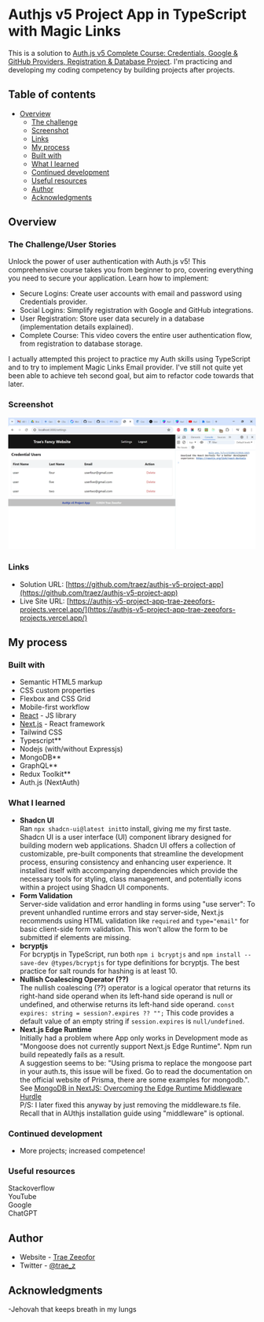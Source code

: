 # Authjs v5 Project App in TypeScript with Magic Links

This is a solution to [Auth.js v5 Complete Course: Credentials, Google & GitHub Providers, Registration & Database Project](https://www.youtube.com/watch?v=soprdrmpO3M). I'm practicing and developing my coding competency by building projects after projects.

## Table of contents

- [Overview](#overview)
  - [The challenge](#the-challenge)
  - [Screenshot](#screenshot)
  - [Links](#links)
  - [My process](#my-process)
  - [Built with](#built-with)
  - [What I learned](#what-i-learned)
  - [Continued development](#continued-development)
  - [Useful resources](#useful-resources)
  - [Author](#author)
  - [Acknowledgments](#acknowledgments)

## Overview

### The Challenge/User Stories

Unlock the power of user authentication with Auth.js v5! This comprehensive course takes you from beginner to pro, covering everything you need to secure your application. Learn how to implement:
- Secure Logins: Create user accounts with email and password using Credentials provider.
- Social Logins: Simplify registration with Google and GitHub integrations.
- User Registration: Store user data securely in a database (implementation details explained).
- Complete Course: This video covers the entire user authentication flow, from registration to database storage.

I actually attempted this project to practice my Auth skills using TypeScript and to try to implement Magic Links Email provider. I've still not quite yet been able to achieve teh second goal, but aim to refactor code towards that later.

### Screenshot

![](public/screenshot-desktop.png)

### Links

- Solution URL: [https://github.com/traez/authjs-v5-project-app](https://github.com/traez/authjs-v5-project-app)
- Live Site URL: [https://authjs-v5-project-app-trae-zeeofors-projects.vercel.app/](https://authjs-v5-project-app-trae-zeeofors-projects.vercel.app/)

## My process

### Built with

- Semantic HTML5 markup
- CSS custom properties
- Flexbox and CSS Grid
- Mobile-first workflow
- [React](https://reactjs.org/) - JS library
- [Next.js](https://nextjs.org/) - React framework
- Tailwind CSS
- Typescript**
- Nodejs (with/without Expressjs)
- MongoDB**  
- GraphQL**    
- Redux Toolkit**  
- Auth.js (NextAuth)   

### What I learned
   
- **Shadcn UI**    
Ran `npx shadcn-ui@latest init`to install, giving me my first taste. Shadcn UI is a user interface (UI) component library designed for building modern web applications. Shadcn UI offers a collection of customizable, pre-built components that streamline the development process, ensuring consistency and enhancing user experience. It installed itself with accompanying dependencies which provide the necessary tools for styling, class management, and potentially icons within a project using Shadcn UI components.
- **Form Validation**  
Server-side validation and error handling in forms using "use server": To prevent unhandled runtime errors and stay server-side, Next.js recommends using HTML validation like `required` and `type="email"` for basic client-side form validation. This won't allow the form to be submitted if elements are missing.
- **bcryptjs**  
For bcryptjs in TypeScript, run both `npm i bcryptjs` and `npm install --save-dev @types/bcryptjs` for type definitions for bcryptjs. The best practice for salt rounds for hashing is at least 10.
- **Nullish Coalescing Operator (??)**  
The nullish coalescing (??) operator is a logical operator that returns its right-hand side operand when its left-hand side operand is null or undefined, and otherwise returns its left-hand side operand. `const expires: string = session?.expires ?? "";` This code provides a default value of an empty string if `session.expires` is `null/undefined`.
- **Next.js Edge Runtime**  
Initially had a problem where App only works in Development mode as "Mongoose does not currently support Next.js Edge Runtime". Npm run build repeatedly fails as a result.  
A suggestion seems to be: "Using prisma to replace the mongoose part in your auth.ts, this issue will be fixed. Go to read the documentation on the official website of Prisma, there are some examples for mongodb.". See [MongoDB in NextJS: Overcoming the Edge Runtime Middleware Hurdle](https://medium.com/@chxiuy/mongodb-in-nextjs-overcoming-the-edge-runtime-middleware-hurdle-4beee31eaa30)    
P/S: I later fixed this anyway by just removing the middleware.ts file. Recall that in AUthjs installation guide using "middleware" is optional.

### Continued development

- More projects; increased competence!

### Useful resources

Stackoverflow  
YouTube  
Google  
ChatGPT

## Author

- Website - [Trae Zeeofor](https://github.com/traez)
- Twitter - [@trae_z](https://twitter.com/trae_z)

## Acknowledgments

-Jehovah that keeps breath in my lungs
